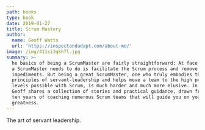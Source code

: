 ```yaml
---
path: books
type: book
date: 2019-01-27
title: Scrum Mastery
author:
  name: Geoff Watts
  url: 'https://inspectandadapt.com/about-me/'
image: /img/411si3qkh7l.jpg
summary: >-
  he basics of being a ScrumMaster are fairly straightforward: At face value all
  a ScrumMaster needs to do is facilitate the Scrum process and remove
  impediments. But being a great ScrumMaster, one who truly embodies the
  principles of servant-leadership and helps move a team to the high performance
  levels possible with Scrum, is much harder and much more elusive. In this book
  Geoff shares a collection of stories and practical guidance, drawn from over
  ten years of coaching numerous Scrum teams that will guide you on your path to
  greatness.
---
```

The art of servant leadership.
